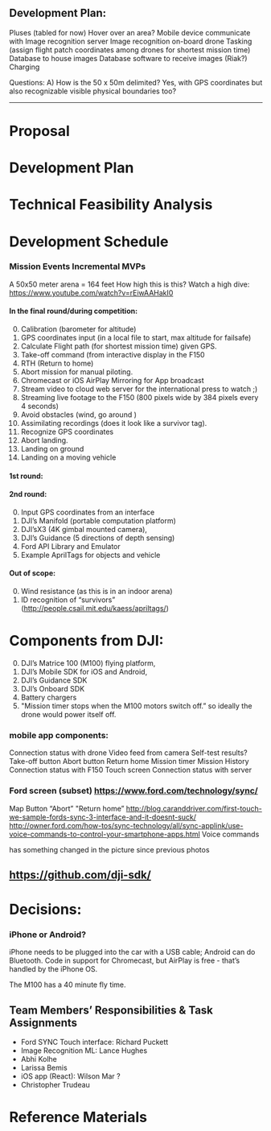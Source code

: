 
## Development Plan:

Pluses (tabled for now)
Hover over an area?
Mobile device communicate with 
Image recognition server
Image recognition on-board drone
Tasking (assign flight patch coordinates among drones for shortest mission time)
Database to house images
Database software to receive images (Riak?)
Charging

Questions:
A) How is the 50 x 50m delimited? Yes, with GPS coordinates but also recognizable visible physical boundaries too?

---------------

# Proposal

# Development Plan

# Technical Feasibility Analysis

# Development Schedule

### Mission Events Incremental MVPs 
A 50x50 meter arena = 164 feet How high this is this? 
   Watch a high dive: https://www.youtube.com/watch?v=rEiwAAHakI0

#### In the final round/during competition:
0. Calibration (barometer for altitude)
0. GPS coordinates input (in a local file to start, max altitude for failsafe)
0. Calculate Flight path (for shortest mission time) given GPS.
0. Take-off command (from interactive display in the F150
0. RTH (Return to home)
0. Abort mission for manual piloting.
0. Chromecast or iOS AirPlay Mirroring for App broadcast
0. Stream video to cloud web server for the international press to watch ;)
0. Streaming live footage to the F150 (800 pixels wide by 384 pixels every 4 seconds)
0. Avoid obstacles (wind, go around )
0. Assimilating recordings (does it look like a survivor tag).
0. Recognize GPS coordinates
0. Abort landing.
0. Landing on ground
0. Landing on a moving vehicle

#### 1st round:

#### 2nd round:
0. Input GPS coordinates from an interface
0. DJI’s Manifold (portable computation platform) 
0. DJI’sX3 (4K gimbal mounted camera), 
0. DJI’s Guidance (5 directions of depth sensing)
0. Ford API Library and Emulator
0. Example AprilTags for objects and vehicle

#### Out of scope:
0. Wind resistance (as this is in an indoor arena)
0. ID recognition of “survivors” (http://people.csail.mit.edu/kaess/apriltags/)

# Components from DJI:
0. DJI’s Matrice 100 (M100) flying platform, 
0. DJI’s Mobile SDK for iOS and Android, 
0. DJI’s Guidance SDK
0. DJI’s Onboard SDK
0. Battery chargers
0. "Mission timer stops when the M100 motors switch off.” so ideally the drone would power itself off.

### mobile app components:
Connection status with drone
Video feed from camera
Self-test results?
Take-off button
Abort button
Return home
Mission timer
Mission History 
Connection status with F150 Touch screen
Connection status with server
### Ford screen (subset) https://www.ford.com/technology/sync/

Map
Button “Abort” "Return home”
http://blog.caranddriver.com/first-touch-we-sample-fords-sync-3-interface-and-it-doesnt-suck/
http://owner.ford.com/how-tos/sync-technology/all/sync-applink/use-voice-commands-to-control-your-smartphone-apps.html
Voice commands

  has something changed in the picture since previous photos


## https://github.com/dji-sdk/

# Decisions:

### iPhone or Android?

iPhone needs to be plugged into the car with a USB cable; Android can do Bluetooth. Code in support for Chromecast, but AirPlay is free - that’s handled by the iPhone OS.

The M100 has a 40 minute fly time.

## Team Members’ Responsibilities & Task Assignments
* Ford SYNC Touch interface: Richard Puckett
* Image Recognition ML: Lance Hughes
* Abhi Kolhe
* Larissa Bemis
* iOS app (React): Wilson Mar ?
* Christopher Trudeau

# Reference Materials 

